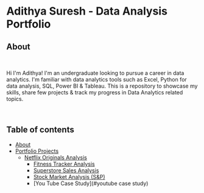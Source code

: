 # Adithya Suresh - Data Analysis Portfolio

## About

<br>

Hi I'm Adithya! I'm an undergraduate looking to pursue a career in data analytics. I'm familiar with data analytics tools such as Excel, Python for data analysis, SQL, Power BI & Tableau. This is a repository to showcase my skills, share few projects & track my progress in Data Analytics related topics.

<br>

## Table of contents
- [About](#about)
- [Portfolio Projects](#portfolio-projects)
  + [Netflix Originals Analysis](#netflix-originals-analysis)
	+ [Fitness Tracker Analysis](#fitness-tracker-analysis)
	+ [Superstore Sales Analysis](#superstore-sales-analysis)
	+ [Stock Market Analysis (S&P)](#stock-market-analysis)
	+ [You Tube Case Study](#youtube case study)
